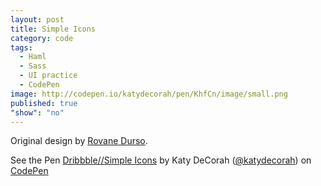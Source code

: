 ```yaml
---
layout: post
title: Simple Icons
category: code
tags: 
  - Haml
  - Sass
  - UI practice
  - CodePen
image: http://codepen.io/katydecorah/pen/KhfCn/image/small.png
published: true
"show": "no"
---
```

Original design by [Rovane Durso](http://dribbble.com/shots/1220920-Simple-Icons).

<p data-height="400" data-theme-id="97" data-slug-hash="KhfCn" data-user="katydecorah" data-default-tab="result" class='codepen'>See the Pen <a href='http://codepen.io/katydecorah/pen/KhfCn'>Dribbble//Simple Icons</a> by Katy DeCorah (<a href='http://codepen.io/katydecorah'>@katydecorah</a>) on <a href='http://codepen.io'>CodePen</a></p>